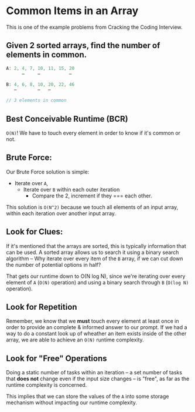 # Common Items in an Array 

This is one of the example problems from Cracking the Coding Interview.

## Given 2 sorted arrays, find the number of elements in common.

```js
A: 2, 4, 7, 10, 11, 15, 20
      –     –           –

B: 4, 6, 8, 10, 20, 22, 46
   –        –   –

// 3 elements in common
```

## Best Conceivable Runtime (BCR)

`O(N)`! We have to touch every element in order to know if it's common or not.

## Brute Force:

Our Brute Force solution is simple:

* Iterate over `A`,
  * Iterate over `B` within each outer iteration
    * Compare the 2, increment if they === each other.

This solution is `O(N^2)` because we touch all elements of an input array, within each iteration over another input array.

## Look for Clues:

If it's mentioned that the arrays are sorted, this is typically information that can be used. A sorted array allows us to search it using a binary search algorithm – Why iterate over every item of the `B` array, if we can cut down the number of potential options in half?

That gets our runtime down to O(N log N), since we're iterating over every element of `A` (`O(N)` operation) and using a binary search through `B` (`O(log N)` operation).

## Look for Repetition

Remember, we know that we **must** touch every element at least once in order to provide an complete & informed answer to our prompt. If we had a way to do a constant look up of wheather an item exists inside of the other array, we are able to achieve an `O(N)` runtime complexity.

## Look for "Free" Operations

Doing a static number of tasks within an iteration – a set number of tasks that **does not** change even if the input size changes – is "free", as far as the runtime complexity is concerned.

This implies that we can store the values of the `A` into some storage mechanism without impacting our runtime complexity.
